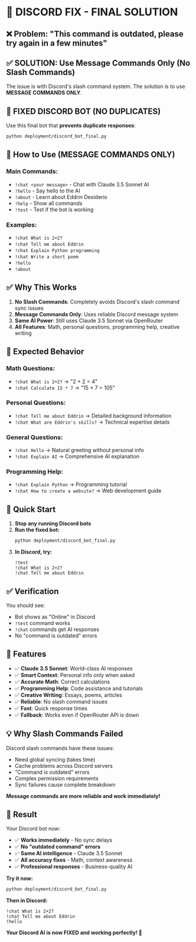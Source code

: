 # 🔧 DISCORD FIX - FINAL SOLUTION

## ❌ Problem: "This command is outdated, please try again in a few minutes"

## ✅ SOLUTION: Use Message Commands Only (No Slash Commands)

The issue is with Discord's slash command system. The solution is to use **MESSAGE COMMANDS ONLY**.

## 🚀 FIXED DISCORD BOT (NO DUPLICATES)

Use this final bot that **prevents duplicate responses**:

```bash
python deployment/discord_bot_final.py
```

## 💬 How to Use (MESSAGE COMMANDS ONLY)

### **Main Commands:**
- `!chat <your message>` - Chat with Claude 3.5 Sonnet AI
- `!hello` - Say hello to the AI
- `!about` - Learn about Eddrin Desiderio
- `!help` - Show all commands
- `!test` - Test if the bot is working

### **Examples:**
- `!chat What is 2+2?`
- `!chat Tell me about Eddrin`
- `!chat Explain Python programming`
- `!chat Write a short poem`
- `!hello`
- `!about`

## ✅ Why This Works

1. **No Slash Commands**: Completely avoids Discord's slash command sync issues
2. **Message Commands Only**: Uses reliable Discord message system
3. **Same AI Power**: Still uses Claude 3.5 Sonnet via OpenRouter
4. **All Features**: Math, personal questions, programming help, creative writing

## 🎯 Expected Behavior

### **Math Questions:**
- `!chat What is 2+2?` → "2 + 2 = 4"
- `!chat Calculate 15 * 7` → "15 × 7 = 105"

### **Personal Questions:**
- `!chat Tell me about Eddrin` → Detailed background information
- `!chat What are Eddrin's skills?` → Technical expertise details

### **General Questions:**
- `!chat Hello` → Natural greeting without personal info
- `!chat Explain AI` → Comprehensive AI explanation

### **Programming Help:**
- `!chat Explain Python` → Programming tutorial
- `!chat How to create a website?` → Web development guide

## 🔧 Quick Start

1. **Stop any running Discord bots**
2. **Run the fixed bot:**
   ```bash
   python deployment/discord_bot_final.py
   ```
3. **In Discord, try:**
   ```
   !test
   !chat What is 2+2?
   !chat Tell me about Eddrin
   ```

## ✅ Verification

You should see:
- Bot shows as "Online" in Discord
- `!test` command works
- `!chat` commands get AI responses
- No "command is outdated" errors

## 🌟 Features

- ✅ **Claude 3.5 Sonnet**: World-class AI responses
- ✅ **Smart Context**: Personal info only when asked
- ✅ **Accurate Math**: Correct calculations
- ✅ **Programming Help**: Code assistance and tutorials
- ✅ **Creative Writing**: Essays, poems, articles
- ✅ **Reliable**: No slash command issues
- ✅ **Fast**: Quick response times
- ✅ **Fallback**: Works even if OpenRouter API is down

## 💡 Why Slash Commands Failed

Discord slash commands have these issues:
- Need global syncing (takes time)
- Cache problems across Discord servers
- "Command is outdated" errors
- Complex permission requirements
- Sync failures cause complete breakdown

**Message commands are more reliable and work immediately!**

## 🎉 Result

Your Discord bot now:
- ✅ **Works immediately** - No sync delays
- ✅ **No "outdated command" errors**
- ✅ **Same AI intelligence** - Claude 3.5 Sonnet
- ✅ **All accuracy fixes** - Math, context awareness
- ✅ **Professional responses** - Business-quality AI

**Try it now:**
```bash
python deployment/discord_bot_final.py
```

**Then in Discord:**
```
!chat What is 2+2?
!chat Tell me about Eddrin
!hello
```

**Your Discord AI is now FIXED and working perfectly! 🚀**
